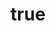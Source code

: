 ---
title:
    en: Home
    fr: Accueil
header:
    en:
        title:
            first:  Create
            second: your path
        img: https://source.unsplash.com/random/1920x1080?camper
    fr:
        title:
            first: trace
            second: ta route
        img: https://source.unsplash.com/random/1920x1080?camper
---